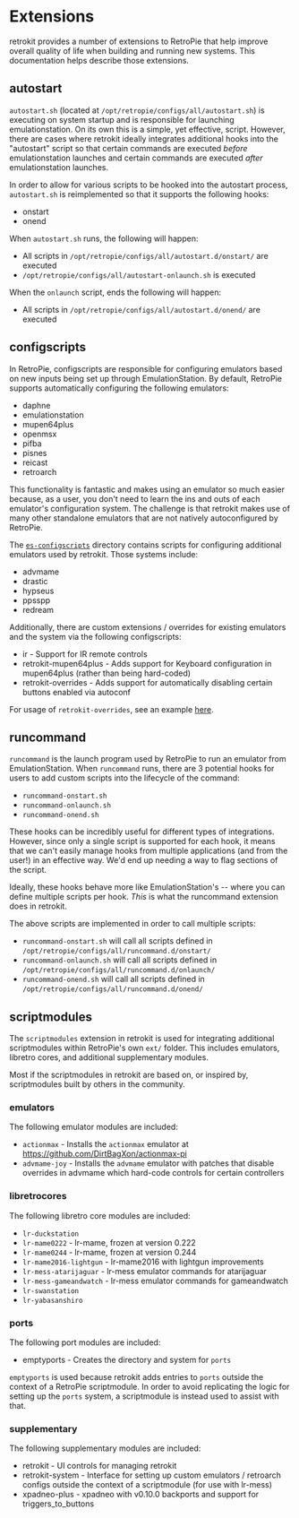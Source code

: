 # Extensions

retrokit provides a number of extensions to RetroPie that help improve overall quality of
life when building and running new systems.  This documentation helps describe those
extensions.

## autostart

`autostart.sh` (located at `/opt/retropie/configs/all/autostart.sh`) is executing on system
startup and is responsible for launching emulationstation.  On its own this is a simple, yet
effective, script.  However, there are cases where retrokit ideally integrates additional
hooks into the "autostart" script so that certain commands are executed *before* emulationstation
launches and certain commands are executed *after* emulationstation launches.

In order to allow for various scripts to be hooked into the autostart process, `autostart.sh`
is reimplemented so that it supports the following hooks:

* onstart
* onend

When `autostart.sh` runs, the following will happen:

* All scripts in `/opt/retropie/configs/all/autostart.d/onstart/` are executed
* `/opt/retropie/configs/all/autostart-onlaunch.sh` is executed

When the `onlaunch` script, ends the following will happen:

* All scripts in `/opt/retropie/configs/all/autostart.d/onend/` are executed

## configscripts

In RetroPie, configscripts are responsible for configuring emulators based on
new inputs being set up through EmulationStation.  By default, RetroPie supports
automatically configuring the following emulators:

* daphne
* emulationstation
* mupen64plus
* openmsx
* pifba
* pisnes
* reicast
* retroarch

This functionality is fantastic and makes using an emulator so much easier because,
as a user, you don't need to learn the ins and outs of each emulator's configuration
system.  The challenge is that retrokit makes use of many other standalone emulators
that are not natively autoconfigured by RetroPie.

The [`es-configscripts`](/ext/es-configscripts/) directory contains scripts for configuring
additional emulators used by retrokit.  Those systems include:

* advmame
* drastic
* hypseus
* ppsspp
* redream

Additionally, there are custom extensions / overrides for existing emulators and the
system via the following configscripts:

* ir - Support for IR remote controls
* retrokit-mupen64plus - Adds support for Keyboard configuration in mupen64plus (rather than being hard-coded)
* retrokit-overrides - Adds support for automatically disabling certain buttons enabled via autoconf

For usage of `retrokit-overrides`, see an example [here](profiles/kiosk/config/controllers/autoconf.cfg).

## runcommand

`runcommand` is the launch program used by RetroPie to run an emulator from EmulationStation.
When `runcommand` runs, there are 3 potential hooks for users to add custom scripts into the
lifecycle of the command:

* `runcommand-onstart.sh`
* `runcommand-onlaunch.sh`
* `runcommand-onend.sh`

These hooks can be incredibly useful for different types of integrations.  However, since only a
single script is supported for each hook, it means that we can't easily manage hooks from
multiple applications (and from the user!) in an effective way.  We'd end up needing a way to
flag sections of the script.

Ideally, these hooks behave more like EmulationStation's -- where you can define multiple scripts
per hook.  *This* is what the runcommand extension does in retrokit.

The above scripts are implemented in order to call multiple scripts:

* `runcommand-onstart.sh` will call all scripts defined in `/opt/retropie/configs/all/runcommand.d/onstart/`
* `runcommand-onlaunch.sh` will call all scripts defined in `/opt/retropie/configs/all/runcommand.d/onlaunch/`
* `runcommand-onend.sh` will call all scripts defined in `/opt/retropie/configs/all/runcommand.d/onend/`

## scriptmodules

The `scriptmodules` extension in retrokit is used for integrating additional scriptmodules within
RetroPie's own `ext/` folder.  This includes emulators, libretro cores, and additional supplementary
modules.

Most if the scriptmodules in retrokit are based on, or inspired by, scriptmodules built by others
in the community.

### emulators

The following emulator modules are included:

* `actionmax` - Installs the `actionmax` emulator at https://github.com/DirtBagXon/actionmax-pi
* `advmame-joy` - Installs the `advmame` emulator with patches that disable overrides in advmame
   which hard-code controls for certain controllers

### libretrocores

The following libretro core modules are included:

* `lr-duckstation`
* `lr-mame0222` - lr-mame, frozen at version 0.222
* `lr-mame0244` - lr-mame, frozen at version 0.244
* `lr-mame2016-lightgun` - lr-mame2016 with lightgun improvements
* `lr-mess-atarijaguar` - lr-mess emulator commands for atarijaguar
* `lr-mess-gameandwatch` - lr-mess emulator commands for gameandwatch
* `lr-swanstation`
* `lr-yabasanshiro`

### ports

The following port modules are included:

* emptyports - Creates the directory and system for `ports`

`emptyports` is used because retrokit adds entries to `ports` outside the context of
a RetroPie scriptmodule.  In order to avoid replicating the logic for setting up the
`ports` system, a scriptmodule is instead used to assist with that.

### supplementary

The following supplementary modules are included:

* retrokit - UI controls for managing retrokit
* retrokit-system - Interface for setting up custom emulators / retroarch configs outside the context of a scriptmodule (for use with lr-mess)
* xpadneo-plus - xpadneo with v0.10.0 backports and support for triggers_to_buttons
